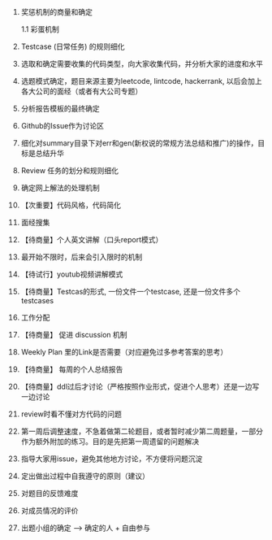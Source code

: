 01. 奖惩机制的商量和确定

    1.1 彩蛋机制

02. Testcase (日常任务) 的规则细化

03. 选取和确定需要收集的代码类型，向大家收集代码，并分析大家的进度和水平

04. 选题模式确定，题目来源主要为leetcode, lintcode, hackerrank, 以后会加上各大公司的面经（或者有大公司专题）

05. 分析报告模板的最终确定

06. Github的Issue作为讨论区

07. 细化对summary目录下对err和gen(新权说的常规方法总结和推广)的操作，目标是总结升华

08. Review 任务的划分和规则细化

09. 确定网上解法的处理机制

10. 【次重要】代码风格，代码简化

11. 面经搜集

12. 【待商量】个人英文讲解（口头report模式）

13. 最开始不限时，后来会引入限时的机制

14. 【待试行】youtub视频讲解模式

15. 【待商量】Testcas的形式, 一份文件一个testcase, 还是一份文件多个testcases

16. 工作分配

17. 【待商量】 促进 discussion 机制

18. Weekly Plan 里的Link是否需要（对应避免过多参考答案的思考）

19. 【待商量】 每周的个人总结报告

20. 【待商量】ddl过后才讨论（严格按照作业形式，促进个人思考）还是一边写一边讨论

21. review时看不懂对方代码的问题

22. 第一周后调整速度，不急着做第二轮题目，或者暂时减少第二周题量，一部分作为额外附加的练习。目的是先把第一周遗留的问题解决

23. 指导大家用issue，避免其他地方讨论，不方便将问题沉淀

24. 定出做出过程中自我遵守的原则（建议）

25. 对题目的反馈难度

26. 对成员情况的评价

27. 出题小组的确定 --> 确定的人 + 自由参与





